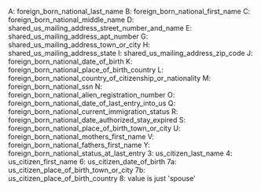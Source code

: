 A: foreign_born_national_last_name
B: foreign_born_national_first_name
C: foreign_born_national_middle_name
D: shared_us_mailing_address_street_number_and_name
E: shared_us_mailing_address_apt_number
G: shared_us_mailing_address_town_or_city
H: shared_us_mailing_address_state
I: shared_us_mailing_address_zip_code
J: foreign_born_national_date_of_birth
K: foreign_born_national_place_of_birth_country
L: foreign_born_national_country_of_citizenship_or_nationality
M: foreign_born_national_ssn
N: foreign_born_national_alien_registration_number
O: foreign_born_national_date_of_last_entry_into_us
Q: foreign_born_national_current_immigration_status
R: foreign_born_national_date_authorized_stay_expired
S: foreign_born_national_place_of_birth_town_or_city
U: foreign_born_national_mothers_first_name
V: foreign_born_national_fathers_first_name
Y: foreign_born_national_status_at_last_entry
3: us_citizen_last_name
4: us_citizen_first_name
6: us_citizen_date_of_birth
7a: us_citizen_place_of_birth_town_or_city
7b: us_citizen_place_of_birth_country
8: value is just 'spouse'
